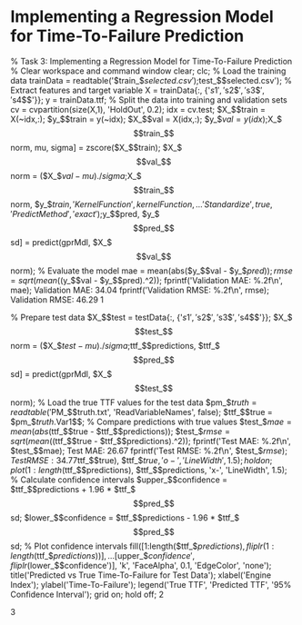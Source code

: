 # Implementing a Regression Model for Time-To-Failure Prediction



% Task 3: Implementing a Regression Model for Time-To-Failure Prediction % Clear workspace and command window clear; clc; % Load the training data trainData = readtable('$train_$$selected.csv'); % Load the test data testData = readtable('$test_$$selected.csv'); % Extract features and target variable X = trainData{:, {'$s1$$', '$s2$$', '$s3$$', '$s4$$'}}; y = trainData.ttf; % Split the data into training and validation sets cv = cvpartition(size(X,1), 'HoldOut', 0.2); idx = cv.test; $X_$$train = X(~idx,:); $y_$$train = y(~idx); $X_$$val = X(idx,:); $y_$$val = y(idx); % Normalize the features (standardization) [$X_$$$train_$$norm, mu, sigma] = zscore($X_$$train); $X_$$$val_$$norm = ($X_$$val - mu) ./ sigma; % Define the kernel function for GPR kernelFunction = 'squaredexponential'; % Create and train the GPR model with specified PredictMethod gprMdl = fitrgp($X_$$$train_$$norm, $y_$$train, 'KernelFunction', kernelFunction, ...                 'Standardize', true, 'PredictMethod', 'exact'); % Predict on the validation set [$y_$$pred, $y_$$$pred_$$sd] = predict(gprMdl, $X_$$$val_$$norm); % Evaluate the model mae = mean(abs($y_$$val - $y_$$pred)); rmse = sqrt(mean(($y_$$val - $y_$$pred).^2)); fprintf('Validation MAE: %.2f\n', mae); Validation MAE: 34.04 fprintf('Validation RMSE: %.2f\n', rmse); Validation RMSE: 46.29 1

% Prepare test data $X_$$test = testData{:, {'$s1$$', '$s2$$', '$s3$$', '$s4$$'}}; $X_$$$test_$$norm = ($X_$$test - mu) ./ sigma; % Predict TTF for the test data [$ttf_$$predictions, $ttf_$$$pred_$$sd] = predict(gprMdl, $X_$$$test_$$norm); % Load the true TTF values for the test data $pm_$$truth = readtable('$PM_$$truth.txt', 'ReadVariableNames', false); $ttf_$$true = $pm_$$truth.$Var1$$; % Compare predictions with true values $test_$$mae = mean(abs($ttf_$$true - $ttf_$$predictions)); $test_$$rmse = sqrt(mean(($ttf_$$true - $ttf_$$predictions).^2)); fprintf('Test MAE: %.2f\n', $test_$$mae); Test MAE: 26.67 fprintf('Test RMSE: %.2f\n', $test_$$rmse); Test RMSE: 34.77 % Plot predicted vs true TTF figure('Name', 'Predicted vs True Time-To-Failure', 'NumberTitle', 'off'); plot(1:length($ttf_$$true), $ttf_$$true, 'o-', 'LineWidth', 1.5); hold on; plot(1:length($ttf_$$predictions), $ttf_$$predictions, 'x-', 'LineWidth', 1.5); % Calculate confidence intervals $upper_$$confidence = $ttf_$$predictions + 1.96 * $ttf_$$$pred_$$sd; $lower_$$confidence = $ttf_$$predictions - 1.96 * $ttf_$$$pred_$$sd; % Plot confidence intervals fill([1:length($ttf_$$predictions), fliplr(1:length($ttf_$$predictions))], ...      [$upper_$$confidence', fliplr($lower_$$confidence')], 'k', 'FaceAlpha', 0.1,  'EdgeColor', 'none'); title('Predicted vs True Time-To-Failure for Test Data'); xlabel('Engine Index'); ylabel('Time-To-Failure'); legend('True TTF', 'Predicted TTF', '95% Confidence Interval'); grid on; hold off; 2

3